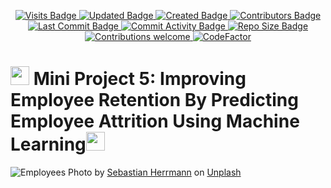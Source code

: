 <p align="center">
  <a href="#">
    <img src="https://badges.pufler.dev/visits/azaryasph/Improving-Employee-Retention-By-Predicting-Employee-Attrition-Using-Machine-Learning" alt="Visits Badge">
    <img src="https://badges.pufler.dev/updated/azaryasph/Improving-Employee-Retention-By-Predicting-Employee-Attrition-Using-Machine-Learning" alt="Updated Badge">
    <img src="https://badges.pufler.dev/created/azaryasph/Improving-Employee-Retention-By-Predicting-Employee-Attrition-Using-Machine-Learning" alt="Created Badge">
    <img src="https://img.shields.io/github/contributors/azaryasph/Improving-Employee-Retention-By-Predicting-Employee-Attrition-Using-Machine-Learning" alt="Contributors Badge">
    <img src="https://img.shields.io/github/last-commit/azaryasph/Improving-Employee-Retention-By-Predicting-Employee-Attrition-Using-Machine-Learning" alt="Last Commit Badge">
    <img src="https://img.shields.io/github/commit-activity/m/azaryasph/Improving-Employee-Retention-By-Predicting-Employee-Attrition-Using-Machine-Learning" alt="Commit Activity Badge">
    <img src="https://img.shields.io/github/repo-size/azaryasph/Improving-Employee-Retention-By-Predicting-Employee-Attrition-Using-Machine-Learning" alt="Repo Size Badge">
    <img src="https://img.shields.io/badge/contributions-welcome-orange.svg" alt="Contributions welcome">
    <img src="https://www.codefactor.io/repository/github/azaryasph/Improving-Employee-Retention-By-Predicting-Employee-Attrition-Using-Machine-Learning" alt="CodeFactor" />
  </a>
</p>

# <img src="https://yt3.googleusercontent.com/ytc/AIdro_n0EO16H6Cu5os9ZOOP1_BsmeruHYlmlOcToYvI=s900-c-k-c0x00ffffff-no-rj" width="30"> Mini Project 5: Improving Employee Retention By Predicting Employee Attrition Using Machine Learning<img src="https://yt3.googleusercontent.com/ytc/AIdro_n0EO16H6Cu5os9ZOOP1_BsmeruHYlmlOcToYvI=s900-c-k-c0x00ffffff-no-rj" width="30">

![Employees](https://images.unsplash.com/photo-1549923746-c502d488b3ea?q=80&w=2071&auto=format&fit=crop&ixlib=rb-4.0.3&ixid=M3wxMjA3fDB8MHxwaG90by1wYWdlfHx8fGVufDB8fHx8fA%3D%3D)
Photo by [Sebastian Herrmann](https://unsplash.com/@officestock?utm_content=creditCopyText&utm_medium=referral&utm_source=unsplash) on [Unplash](https://unsplash.com/photos/two-men-facing-each-other-while-shake-hands-and-smiling-NbtIDoFKGO8?utm_content=creditCopyText&utm_medium=referral&utm_source=unsplash)
  